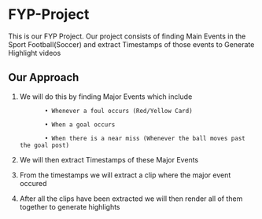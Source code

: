# FYP-Project
This is our FYP Project. Our project consists of finding Main Events in the Sport Football(Soccer) and extract Timestamps of those events to Generate Highlight videos

## Our Approach
1. We will do this by finding Major Events which include

              •	Whenever a foul occurs (Red/Yellow Card)

              •	When a goal occurs

              •	When there is a near miss (Whenever the ball moves past the goal post)

2. We will then extract Timestamps of these Major Events

3. From the timestamps we will extract a clip where the major event occured

4. After all the clips have been extracted we will then render all of them together to generate highlights

